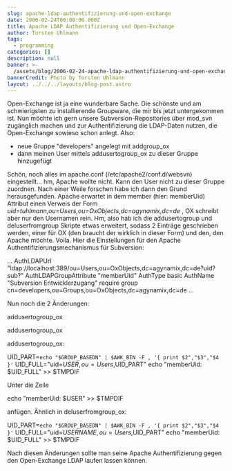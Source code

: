 ```yaml
---
slug: apache-ldap-authentifizierung-und-open-exchange
date: 2006-02-24T00:00:00.000Z
title: Apache LDAP Authentifizierung und Open-Exchange
author: Torsten Uhlmann
tags:
  - programming
categories: []
description: null
banner: >-
  /assets/blog/2006-02-24-apache-ldap-authentifizierung-und-open-exchange/banner.jpg
bannerCredit: Photo by Torsten Uhlmann
layout: ../../../layouts/blog-post.astro
---
```


Open-Exchange ist ja eine wunderbare Sache. Die schönste und am schwierigsten zu installierende Groupware, die mir bis jetzt untergekommen ist. Nun möchte ich gern unsere Subversion-Repositories über mod\_svn zugänglich machen und zur Authentifizierung die LDAP-Daten nutzen, die Open-Exchange sowieso schon anlegt. Also:

-   neue Gruppe "developers" angelegt mit addgroup\_ox
-   dann meinen User mittels addusertogroup\_ox zu dieser Gruppe hinzugefügt

Schön, noch alles im apache.conf (/etc/apache2/conf.d/websvn) eingestellt... hm, Apache wollte nicht. Kann den User nicht zu dieser Gruppe zuordnen. Nach einer Weile forschen habe ich dann den Grund herausgefunden. Apache erwartet in dem member (hier: memberUid) Attribut einen Verweis der Form *uid=tuhlmann,ou=Users,ou=OxObjects,dc=agynamix,dc=de* , OX schreibt aber nur den Usernamen rein. Hm, also hab ich die addusertogroup und deluserfromgroup Skripte etwas erweitert, sodass 2 Einträge geschrieben werden, einer für OX (den braucht der wirklich in dieser Form) und den, den Apache möchte. Voila. Hier die Einstellungen für den Apache Authentifizierungsmechanismus für Subversion:

... AuthLDAPUrl "ldap://localhost:389/ou=Users,ou=OxObjects,dc=agynamix,dc=de?uid?sub?" AuthLDAPGroupAttribute "memberUid" AuthType basic AuthName "Subversion Entwicklerzugang" require group cn=developers,ou=Groups,ou=OxObjects,dc=agynamix,dc=de ...

Nun noch die 2 Änderungen:

addusertogroup_ox

addusertogroup_ox

addusertogroup\_ox:

UID_PART=`echo "$GROUP_BASEDN" | $AWK_BIN -F , '{ print $2","$3","$4 }'` UID_FULL="uid=$USER,ou=Users,$UID_PART" echo "memberUid: $UID_FULL" >> $TMPDIF

Unter die Zeile

echo "memberUid: $USER" >> $TMPDIF

anfügen. Ähnlich in deluserfromgroup\_ox:

UID_PART=`echo "$GROUP_BASEDN" | $AWK_BIN -F , '{ print $2","$3","$4 }'` UID_FULL="uid=$USERNAME,ou=Users,$UID_PART" echo "memberUid: $UID_FULL" >> $TMPDIF

Nach diesen Änderungen sollte man seine Apache Authentifizierung gegen den Open-Exchange LDAP laufen lassen können.

